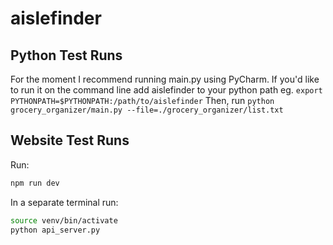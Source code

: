 # aislefinder

## Python Test Runs
For the moment I recommend running main.py using PyCharm. If you'd like to run it on the command line add aislefinder to your python path eg.
```export PYTHONPATH=$PYTHONPATH:/path/to/aislefinder```
Then, run ```python grocery_organizer/main.py --file=./grocery_organizer/list.txt```

## Website Test Runs

Run:
```bash
npm run dev

```

In a separate terminal run:

```bash
source venv/bin/activate
python api_server.py
```
